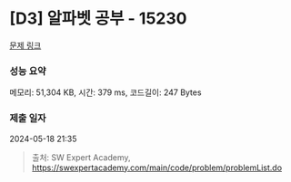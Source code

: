 # [D3] 알파벳 공부 - 15230 

[문제 링크](https://swexpertacademy.com/main/code/problem/problemDetail.do?contestProbId=AYLnMQT6vPADFATf) 

### 성능 요약

메모리: 51,304 KB, 시간: 379 ms, 코드길이: 247 Bytes

### 제출 일자

2024-05-18 21:35



> 출처: SW Expert Academy, https://swexpertacademy.com/main/code/problem/problemList.do